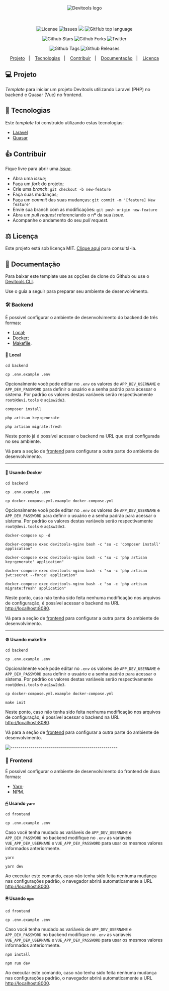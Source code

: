 <div align="center">
  <img alt="Devitools logo" src="https://devi.tools/images/logo-horizontal.png" />
</div>
<br>
<br>
<p align="center">
  <a href="#" style="text-decoration: none">
    <img alt="License" src="https://img.shields.io/github/license/devitools/starter-kit?color=34CB79" />
  </a>
  <a href="https://github.com/devitools/starter-kit/issues" style="text-decoration: none" target="_blank">
    <img alt="Issues" src="https://img.shields.io/github/issues/devitools/starter-kit?color=34CB79" />
  </a>
    <a href="https://github.com/devitools/starter-kit/graphs/contributors" style="text-decoration: none" target="_blank">
    <img src="https://img.shields.io/github/contributors/devitools/starter-kit?color=34CB79" />
  </a>
  <a href="#" style="text-decoration: none">
    <img alt="GitHub top language" src="https://img.shields.io/github/languages/top/devitools/starter-kit?color=34CB79" />
  </a>
</p>

<p align="center">
  <a href="https://github.com/devitools/starter-kit/stargazers" style="text-decoration: none" target="_blank">
    <img alt="Github Stars" src="https://img.shields.io/github/stars/devitools/starter-kit?style=social" />
  </a>
  <a href="https://github.com/devitools/starter-kit/network/members" style="text-decoration: none" target="_blank">
    <img alt="Github Forks" src="https://img.shields.io/github/forks/devitools/starter-kit?style=social" />
  </a>
  <a href="https://twitter.com/devitools" style="text-decoration: none" target="_blank">
    <img alt="Twitter" src="https://img.shields.io/twitter/follow/devitools?label=Twitter&style=social" />
  </a>
</p>

<p align="center">
  <a href="https://github.com/devitools/starter-kit/tags" style="text-decoration: none" target="_blank">
    <img alt="Github Tags" src="https://img.shields.io/github/v/tag/devitools/starter-kit.svg?logo=github" />
  </a>
  <a href="https://github.com/devitools/starter-kit/releases" style="text-decoration: none" target="_blank">
    <img alt="Github Releases" src="https://img.shields.io/github/last-commit/devitools/starter-kit.svg?label=Updated&logo=github&maxAge=600" />
  </a>
</p>

<p align="center">
 <a href="#-projeto">Projeto</a>&nbsp;&nbsp;&nbsp;|&nbsp;&nbsp;&nbsp;
  <a href="#-tecnologias">Tecnologias</a>&nbsp;&nbsp;&nbsp;|&nbsp;&nbsp;&nbsp;
  <a href="#-contribuir">Contribuir</a>&nbsp;&nbsp;&nbsp;|&nbsp;&nbsp;&nbsp;
  <a href="#+1-documentacao">Documentação</a>&nbsp;&nbsp;&nbsp;|&nbsp;&nbsp;&nbsp;
  <a href="#memo-licença">Licença</a>
</p>

## 💻 Projeto

_Template_ para iniciar um projeto Devitools utilizando Laravel (PHP) no backend e Quasar (Vue) no frontend.

## 🚀 Tecnologias

Este _template_ foi construído utilizando estas tecnologias:

- [Laravel](https://laravel.com)
- [Quasar](https://quasar.dev)

## 👍 Contribuir

Fique livre para abrir uma [_issue_](https://github.com/devitools/starter-kit/issues).

- Abra uma _issue_;
- Faça um _fork_ do projeto;
- Crie uma _branch_: `git checkout -b new-feature`
- Faça suas mudanças;
- Faça um _commit_ das suas mudanças: `git commit -m '[feature] New feature'`
- Envie sua branch com as modificações: `git push origin new-feature`
- Abra um _pull request_ referenciando o nº da sua _issue_.
- Acompanhe o andamento do seu _pull request_.

## ⚖ Licença

Este projeto está sob licença MIT. [Clique aqui](./LICENSE.md) para consultá-la.

## 📝 Documentação

Para baixar este template use as opções de clone do Github ou use o [Devitools CLI](https://github.com/devitools/cli).

Use o guia a seguir para preparar seu ambiente de desenvolvimento.

### 🛠 Backend

É possível configurar o ambiente de desenvolvimento do backend de três formas:
  - [Local](#-local);
  - [Docker](#-usando-docker);
  - [Makefile](#-usando-makefile).

#### 🏡 Local

```shell
cd backend
```

```shell
cp .env.example .env
```
Opcionalmente você pode editar no `.env` os valores de `APP_DEV_USERNAME` e `APP_DEV_PASSWORD` para definir o usuário e a senha padrão para acessar o sistema.
Por padrão os valores destas variáveis serão respectivamente `root@devi.tools` e `aq1sw2de3`.

```shell
composer install
```

```shell
php artisan key:generate
```

```shell
php artisan migrate:fresh
```

Neste ponto já é possível acessar o backend na URL que está configurada no seu ambiente.

Vá para a seção de [frontend](#-frontend) para configurar a outra parte do ambiente de desenvolvimento.

---
#### 🐋 Usando Docker

```shell
cd backend
```

```shell
cp .env.example .env
```

```shell
cp docker-compose.yml.example docker-compose.yml
```
Opcionalmente você pode editar no `.env` os valores de `APP_DEV_USERNAME` e `APP_DEV_PASSWORD` para definir o usuário e a senha padrão para acessar o sistema.
Por padrão os valores destas variáveis serão respectivamente `root@devi.tools` e `aq1sw2de3`.
```shell
docker-compose up -d
```

```shell
docker-compose exec devitools-nginx bash -c "su -c 'composer install' application"
```

```shell
docker-compose exec devitools-nginx bash -c "su -c 'php artisan key:generate' application"
```

```shell
docker-compose exec devitools-nginx bash -c "su -c 'php artisan jwt:secret --force' application"
```

```shell
docker-compose exec devitools-nginx bash -c "su -c 'php artisan migrate:fresh' application"
```

Neste ponto, caso não tenha sido feita nenhuma modificação nos arquivos de configuração, é possível acessar o backend na URL [http://localhost:8080](http://localhost:8080).

Vá para a seção de [frontend](#-frontend) para configurar a outra parte do ambiente de desenvolvimento.

---
#### ⚙ Usando makefile

```shell
cd backend
```
```shell
cp .env.example .env
```
Opcionalmente você pode editar no `.env` os valores de `APP_DEV_USERNAME` e `APP_DEV_PASSWORD` para definir o usuário e a senha padrão para acessar o sistema.
Por padrão os valores destas variáveis serão respectivamente `root@devi.tools` e `aq1sw2de3`.
```shell
cp docker-compose.yml.example docker-compose.yml
```
```shell
make init
```

Neste ponto, caso não tenha sido feita nenhuma modificação nos arquivos de configuração, é possível acessar o backend na URL [http://localhost:8080](http://localhost:8080).

Vá para a seção de [frontend](#-frontend) para configurar a outra parte do ambiente de desenvolvimento.

![-----------------------------------------------------](https://raw.githubusercontent.com/andreasbm/readme/master/assets/lines/water.png)
### 🎨 Frontend

É possível configurar o ambiente de desenvolvimento do frontend de duas formas:
- [Yarn](#-usando-yarn);
- [NPM](#-usando-npm).

#### 🖱 Usando `yarn`

```shell
cd frontend
```
```shell
cp .env.example .env
```
Caso você tenha mudado as variáveis de `APP_DEV_USERNAME` e `APP_DEV_PASSWORD` no backend modifique no `.env` as variáveis `VUE_APP_DEV_USERNAME` e `VUE_APP_DEV_PASSWORD` para usar os mesmos valores informados anteriormente.
```shell
yarn
```
```shell
yarn dev
```

Ao executar este comando, caso não tenha sido feita nenhuma mudança nas configurações padrão, o navegador abrirá automaticamente a URL [http://localhost:8000](http://localhost:8000).

#### 🖲 Usando `npm`

```shell
cd frontend
```
```shell
cp .env.example .env
```
Caso você tenha mudado as variáveis de `APP_DEV_USERNAME` e `APP_DEV_PASSWORD` no backend modifique no `.env` as variáveis `VUE_APP_DEV_USERNAME` e `VUE_APP_DEV_PASSWORD` para usar os mesmos valores informados anteriormente.
```shell
npm install
```
```shell
npm run dev
```

Ao executar este comando, caso não tenha sido feita nenhuma mudança nas configurações padrão, o navegador abrirá automaticamente a URL [http://localhost:8000](http://localhost:8000).

